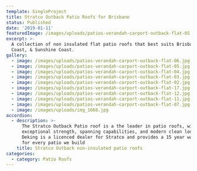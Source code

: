 ```yaml
---
template: SingleProject
title: Stratco Outback Patio Roofs for Brisbane
status: Published
date: '2019-01-11'
featuredImage: /images/uploads/patios-verandah-carport-outback-flat-05.jpg
excerpt: >-
  A collection of non insulated flat patio roofs that best suits Brisbane, Gold
  Coast, & Sunshine Coast.
gallery:
  - image: /images/uploads/patios-verandah-carport-outback-flat-06.jpg
  - image: /images/uploads/patios-verandah-carport-outback-flat-05.jpg
  - image: /images/uploads/patios-verandah-carport-outback-flat-04.jpg
  - image: /images/uploads/patios-verandah-carport-outback-flat-03.jpg
  - image: /images/uploads/patios-verandah-carport-outback-flat-02.jpg
  - image: /images/uploads/patios-verandah-carport-outback-flat-17.jpg
  - image: /images/uploads/patios-verandah-carport-outback-flat-12.jpg
  - image: /images/uploads/patios-verandah-carport-outback-flat-11.jpg
  - image: /images/uploads/patios-verandah-carport-outback-flat-07.jpg
  - image: /images/uploads/img_1668.jpg
accordion:
  - description: >-
      The Stratco Outback Patio roof is a the leader in patio roofs, with its
      exceptional strength, spanning capabilities, and modern clean looks.
      Deking is a licenced dealer for Stratco and provides a 15 year warranty
      for every patio we build
    title: Stratco Outback non-insulated patio roofs
categories:
  - category: Patio Roofs
---
```


